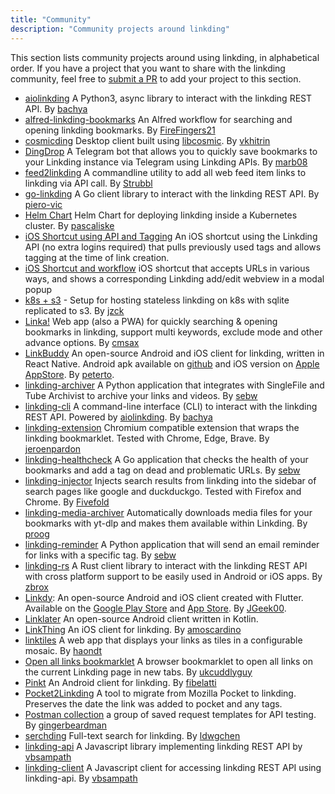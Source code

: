 ```yaml
---
title: "Community"
description: "Community projects around linkding"
---
```


This section lists community projects around using linkding, in alphabetical order. If you have a project that you want to share with the linkding community, feel free to [submit a PR](https://github.com/sissbruecker/linkding/edit/master/docs/src/content/docs/community.md) to add your project to this section.

- [aiolinkding](https://github.com/bachya/aiolinkding) A Python3, async library to interact with the linkding REST API. By [bachya](https://github.com/bachya)
- [alfred-linkding-bookmarks](https://github.com/firefingers21/alfred-linkding-bookmarks) An Alfred workflow for searching and opening linkding bookmarks. By [FireFingers21](https://github.com/FireFingers21)
- [cosmicding](https://github.com/vkhitrin/cosmicding) Desktop client built using [libcosmic](https://github.com/pop-os/libcosmic). By [vkhitrin](https://github.com/vkhitrin)
- [DingDrop](https://github.com/marb08/DingDrop) A Telegram bot that allows you to quickly save bookmarks to your Linkding instance via Telegram using Linkding APIs. By [marb08](https://github.com/marb08)
- [feed2linkding](https://codeberg.org/strubbl/feed2linkding) A commandline utility to add all web feed item links to linkding via API call. By [Strubbl](https://github.com/Strubbl)
- [go-linkding](https://github.com/piero-vic/go-linkding) A Go client library to interact with the linkding REST API. By [piero-vic](https://github.com/piero-vic)
- [Helm Chart](https://charts.pascaliske.dev/charts/linkding/) Helm Chart for deploying linkding inside a Kubernetes cluster. By [pascaliske](https://github.com/pascaliske)
- [iOS Shortcut using API and Tagging](https://gist.github.com/andrewdolphin/a7dff49505e588d940bec55132fab8ad) An iOS shortcut using the Linkding API (no extra logins required) that pulls previously used tags and allows tagging at the time of link creation.
- [iOS Shortcut and workflow](https://joshdick.net/2025/01/23/how_i_use_linkding_on_ios.html) iOS shortcut that accepts URLs in various ways, and shows a corresponding Linkding add/edit webview in a modal popup
- [k8s + s3](https://github.com/jzck/linkding-k8s-s3) - Setup for hosting stateless linkding on k8s with sqlite replicated to s3. By [jzck](https://github.com/jzck)
- [Linka!](https://github.com/cmsax/linka) Web app (also a PWA) for quickly searching & opening bookmarks in linkding, support multi keywords, exclude mode and other advance options. By [cmsax](https://github.com/cmsax)
- [LinkBuddy](https://github.com/peterto/LinkBuddy) An open-source Android and iOS client for linkding, written in React Native. Android apk available on [github](https://github.com/peterto/LinkBuddy/releases) and iOS version on [Apple AppStore](https://apps.apple.com/us/app/linkbuddy-for-linkding/id6740408952). By [peterto](https://github.com/peterto).
- [linkding-archiver](https://github.com/sebw/linkding-archiver) A Python application that integrates with SingleFile and Tube Archivist to archive your links and videos. By [sebw](https://github.com/sebw)  
- [linkding-cli](https://github.com/bachya/linkding-cli) A command-line interface (CLI) to interact with the linkding REST API. Powered by [aiolinkding](https://github.com/bachya/aiolinkding). By [bachya](https://github.com/bachya)
- [linkding-extension](https://github.com/jeroenpardon/linkding-extension) Chromium compatible extension that wraps the linkding bookmarklet. Tested with Chrome, Edge, Brave. By [jeroenpardon](https://github.com/jeroenpardon)
- [linkding-healthcheck](https://github.com/sebw/linkding-healthcheck) A Go application that checks the health of your bookmarks and add a tag on dead and problematic URLs. By [sebw](https://github.com/sebw) 
- [linkding-injector](https://github.com/Fivefold/linkding-injector) Injects search results from linkding into the sidebar of search pages like google and duckduckgo. Tested with Firefox and Chrome. By [Fivefold](https://github.com/Fivefold)
- [linkding-media-archiver](https://github.com/proog/linkding-media-archiver) Automatically downloads media files for your bookmarks with yt-dlp and makes them available within Linkding. By [proog](https://github.com/proog)
- [linkding-reminder](https://github.com/sebw/linkding-reminder) A Python application that will send an email reminder for links with a specific tag. By [sebw](https://github.com/sebw) 
- [linkding-rs](https://github.com/zbrox/linkding-rs) A Rust client library to interact with the linkding REST API with cross platform support to be easily used in Android or iOS apps. By [zbrox](https://github.com/zbrox)
- [Linkdy](https://github.com/JGeek00/linkdy): An open-source Android and iOS client created with Flutter. Available on the [Google Play Store](https://play.google.com/store/apps/details?id=com.jgeek00.linkdy) and [App Store](https://apps.apple.com/us/app/linkdy/id6479930976). By [JGeek00](https://github.com/JGeek00).
- [Linklater](https://github.com/danielyrovas/linklater) An open-source Android client written in Kotlin.
- [LinkThing](https://apps.apple.com/us/app/linkthing/id1666031776) An iOS client for linkding. By [amoscardino](https://github.com/amoscardino)
- [linktiles](https://github.com/haondt/linktiles) A web app that displays your links as tiles in a configurable mosaic. By [haondt](https://github.com/haondt)
- [Open all links bookmarklet](https://gist.github.com/ukcuddlyguy/336dd7339e6d35fc64a75ccfc9323c66) A browser bookmarklet to open all links on the current Linkding page in new tabs. By [ukcuddlyguy](https://github.com/ukcuddlyguy)
- [Pinkt](https://github.com/fibelatti/pinboard-kotlin) An Android client for linkding. By [fibelatti](https://github.com/fibelatti)
- [Pocket2Linkding](https://github.com/hkclark/Pocket2Linkding/) A tool to migrate from Mozilla Pocket to linkding. Preserves the date the link was added to pocket and any tags.
- [Postman collection](https://gist.github.com/gingerbeardman/f0b42502f3bc9344e92ce63afd4360d3) a group of saved request templates for API testing. By [gingerbeardman](https://github.com/gingerbeardman)
- [serchding](https://github.com/ldwgchen/serchding) Full-text search for linkding. By [ldwgchen](https://github.com/ldwgchen)
- [linkding-api](https://github.com/vbsampath/linkding-api) A Javascript library implementing linkding REST API by [vbsampath](https://github.com/vbsampath)
- [linkding-client](https://github.com/vbsampath/linkding-client) A Javascript client for accessing linkding REST API using linkding-api. By [vbsampath](https://github.com/vbsampath)
